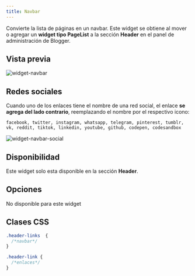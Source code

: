 ```yaml
---
title: Navbar
---
```


Convierte la lista de páginas en un navbar. Este widget se obtiene al mover o agregar un **widget tipo PageList** a la sección **Header** en el panel de administración de Blogger.

## Vista previa

![widget-navbar](/images/widgets/navbar.png)

## Redes sociales

Cuando uno de los enlaces tiene el nombre de una red social, el enlace **se agrega del lado contrario**, reemplazando el nombre por el respectivo icono:

```text
facebook, twitter, instagram, whatsapp, telegram, pinterest, tumblr, vk, reddit, tiktok, linkedin, youtube, github, codepen, codesandbox
```

![widget-navbar-social](/images/widgets/navbar-social.png)


## Disponibilidad

Este widget solo esta disponible en la sección **Header**.

## Opciones

No disponible para este widget

## Clases CSS

```css
.header-links  {
  /*navbar*/
}

.header-link {
  /*enlaces*/
}
```